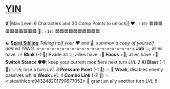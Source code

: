 # [**__YIN__**](<https://youtu.be/Na36SJZaPME>) 
:lock:||Max Level 6 Characters and 30 Comp Points to unlock||
:heart: : `(10)` :red_square::red_square::red_square::red_square::red_square::red_square::red_square::red_square::red_square::red_square: 
:large_blue_diamond: : `(10)` :blue_square::blue_square::blue_square::blue_square::blue_square::blue_square::blue_square::blue_square::blue_square::blue_square: 

:yin_yang: [**Spirit Sibling**](https://media.discordapp.net/attachments/1056365502101979146/1168052057048105011/yin.jpg?ex=65505c3f&is=653de73f&hm=0e5a58cc0a0861a955c66206464fe9333e8ce6c5c7d32fefa28241121ccb4abc&=)
*Taking half your :heart: and :large_blue_diamond:, summon a copy of yourself named YANG.*
=-=-=-=-=-=-=-=-=-=-=-=-=-=-=-=-=-=-=-=
**Jab** :boom:; allies have +:zap:
**Blink** (-1 :large_blue_diamond:) Evade all :boom:; allies have +:dart:
**Focus** +:large_blue_diamond:; allies have +:no_entry_sign:
**Switch Stance** :shield::shield:; keep your current modifiers next turn *LVL 2*
**Ki Blast** (-1 :large_blue_diamond:) :boom::boom::cyclone:; lose a turn *LVL 3*
**Pressure Point** (-1 :large_blue_diamond:) :boom: :twisted_rightwards_arrows: __Weak__; disables enemy passives while __Weak__ *LVL 4*
**Combo Link** (-2 :large_blue_diamond:) :boom:<:stealthIcon:943248201790677052> :twisted_rightwards_arrows: grant an ally another turn *LVL 5*
